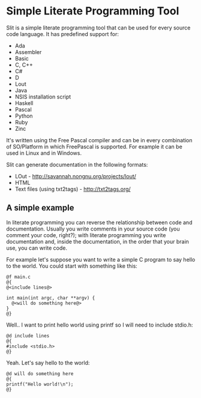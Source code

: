 Simple Literate Programming Tool
================================

Slit is a simple literate programming tool that can be used for every
source code language. It has predefined support for:

* Ada
* Assembler
* Basic
* C, C++
* C#
* D
* Lout
* Java
* NSIS installation script
* Haskell
* Pascal
* Python
* Ruby
* Zinc

It's written using the Free Pascal compiler and can be in every
combination of SO/Platform in which FreePascal is supported. For
example it can be used in Linux and in Windows.

Slit can generate documentation in the following formats:

* LOut - http://savannah.nongnu.org/projects/lout/
* HTML
* Text files (using txt2tags) - http://txt2tags.org/

A simple example
----------------

In literate programming you can reverse the relationship between code
and documentation. Usually you write comments in your source code (you
comment your code, right?); with literate programming you write
documentation and, inside the documentation, in the order that your
brain use, you can write code.

For example let's suppose you want to write a simple C program to say
hello to the world. You could start with something like this:

    @f main.c
    @{
    @<include lines@>
    
    int main(int argc, char **argv) {
      @<will do something here@>
    }
    @}

Well.. I want to print hello world using printf so I will need to
include stdio.h:

    @d include lines
    @{
    #include <stdio.h>
    @}
    
Yeah. Let's say hello to the world:

    @d will do something here
    @{
    printf("Hello world!\n");
    @}
    


